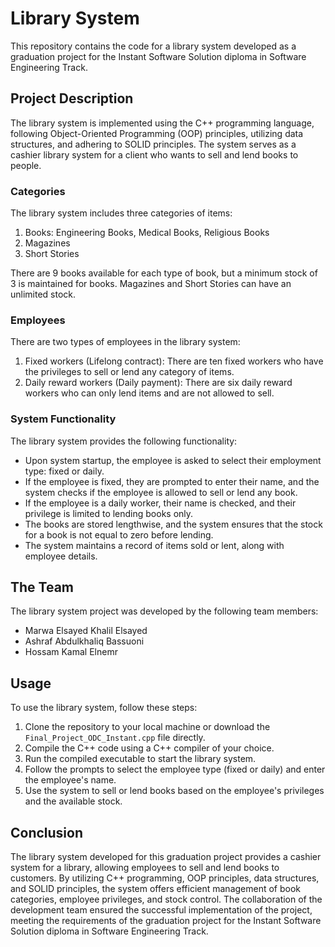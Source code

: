 # Library System

This repository contains the code for a library system developed as a graduation project for the Instant Software Solution diploma in Software Engineering Track.

## Project Description

The library system is implemented using the C++ programming language, following Object-Oriented Programming (OOP) principles, utilizing data structures, and adhering to SOLID principles. The system serves as a cashier library system for a client who wants to sell and lend books to people.

### Categories

The library system includes three categories of items:

1. Books: Engineering Books, Medical Books, Religious Books
2. Magazines
3. Short Stories

There are 9 books available for each type of book, but a minimum stock of 3 is maintained for books. Magazines and Short Stories can have an unlimited stock.

### Employees

There are two types of employees in the library system:

1. Fixed workers (Lifelong contract): There are ten fixed workers who have the privileges to sell or lend any category of items.
2. Daily reward workers (Daily payment): There are six daily reward workers who can only lend items and are not allowed to sell. 

### System Functionality

The library system provides the following functionality:

- Upon system startup, the employee is asked to select their employment type: fixed or daily.
- If the employee is fixed, they are prompted to enter their name, and the system checks if the employee is allowed to sell or lend any book.
- If the employee is a daily worker, their name is checked, and their privilege is limited to lending books only.
- The books are stored lengthwise, and the system ensures that the stock for a book is not equal to zero before lending.
- The system maintains a record of items sold or lent, along with employee details.

## The Team

The library system project was developed by the following team members:

- Marwa Elsayed Khalil Elsayed
- Ashraf Abdulkhaliq Bassuoni
- Hossam Kamal Elnemr

## Usage

To use the library system, follow these steps:

1. Clone the repository to your local machine or download the `Final_Project_ODC_Instant.cpp` file directly.
2. Compile the C++ code using a C++ compiler of your choice.
3. Run the compiled executable to start the library system.
4. Follow the prompts to select the employee type (fixed or daily) and enter the employee's name.
5. Use the system to sell or lend books based on the employee's privileges and the available stock.

## Conclusion

The library system developed for this graduation project provides a cashier system for a library, allowing employees to sell and lend books to customers. By utilizing C++ programming, OOP principles, data structures, and SOLID principles, the system offers efficient management of book categories, employee privileges, and stock control. The collaboration of the development team ensured the successful implementation of the project, meeting the requirements of the graduation project for the Instant Software Solution diploma in Software Engineering Track.
